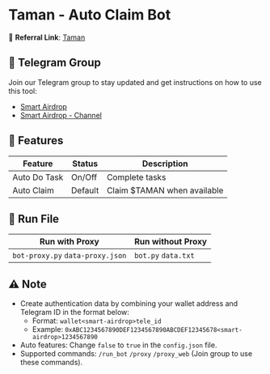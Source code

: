 # Taman - Auto Claim Bot

🔗 **Referral Link**: [Taman](https://t.me/tamanfun_bot/app?startapp=H5RP0HFCuXlf)

## 📢 Telegram Group

Join our Telegram group to stay updated and get instructions on how to use this tool:

- [Smart Airdrop](https://t.me/smartairdrop2120)
- [Smart Airdrop - Channel](https://t.me/smartairdrop_channel)

## 🌟 Features

| Feature      | Status  | Description                 |
| ------------ | ------- | --------------------------- |
| Auto Do Task | On/Off  | Complete tasks              |
| Auto Claim   | Default | Claim $TAMAN when available |

## 🚀 Run File

| Run with Proxy                   | Run without Proxy   |
| -------------------------------- | ------------------- |
| `bot-proxy.py` `data-proxy.json` | `bot.py` `data.txt` |

## ⚠️ Note

- Create authentication data by combining your wallet address and Telegram ID in the format below:
  - Format: `wallet<smart-airdrop>tele_id`
  - Example: `0xABC1234567890DEF1234567890ABCDEF12345678<smart-airdrop>1234567890`
- Auto features: Change `false` to `true` in the `config.json` file.
- Supported commands: `/run_bot` `/proxy` `/proxy_web` (Join group to use these commands).

